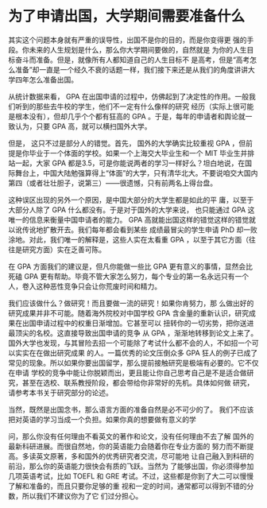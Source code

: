 # 为了申请出国，大学期间需要准备什么

其实这个问题本身就有严重的误导性，出国不是你的目的，而是你变得更 强的手段。你未来的人生规划是什么，那么你大学期间要做的，自然就是 为你的人生目标奋斗而准备。但是，就像所有人都知道自己的人生目标不 是高考，但是“高考怎么准备”却一直是一个经久不衰的话题一样，我们接下来还是从我们的角度讲讲大学四年怎么准备出国。

从统计数据来看， GPA 在出国申请的过程中，仿佛起到了决定性的作用。一般我们听到的那些去牛校的学生，他们不一定有什么像样的研究 经历（实际上很可能是根本没有），但却几乎个个都有狂高的 GPA 。于是，每年的申请者和舆论就一致认为，只要 GPA 高，就可以横扫国外大学。

但是， 这只不过是部分人的错觉。首先， 国外的大学确实比较重视 GPA ，但前提是你毕业于一个体面的学校。如果一个上海交大毕业生和一个 MIT 毕业生并排站一起，大家 GPA 都是3.5，可是你能说两者的学习一样好么？坦白地说，在国际舞台上，中国大陆勉强算得上“体面”的大学，只有清华北大。不要说咱交大国内第四（或者壮壮胆子，说第三）——很遗憾，只有前两名上得台盘。

这种误区出现的另外一个原因，是中国大部分的大学生都是如此的平 庸，以至于大部分人除了 GPA 什么都没有。于是对于国外的大学来说， 也只能通过 GPA 这唯一的信息来衡量中国申请者的能力。 GPA 高就能出国这样的错觉这样的错觉就以讹传讹地扩散开去。我们每年都会看到某些 成绩最冒尖的学生申请 PhD 却一败涂地。对此，我们唯一的解释是，这些人实在太看重 GPA ，以至于其它方面（往往是研究方面）实在乏善可陈。

在 GPA 方面我们的建议是，但凡你能做一些比 GPA 更有意义的事情，显然会比死磕 GPA 更有帮助。毕竟不管大家怎么努力，每个专业的第一名永远只有一个人，卷入这种恶性竞争只会让你荒废时间和精力。

我们应该做什么？做研究！而且要做一流的研究！如果你肯努力，那 么做出好的研究成果并非不可能。随着海外院校对中国学校 GPA 含金量的重新认识，研究成果在出国申请过程中的权重日渐增加。它甚至可以 扭转你的一切劣势，把你送进最顶尖的名校。这直接导致出国申请的竞争 从 GPA ，渐渐地转移到论文上来了。国外大学也发现，与其冒险去招一个可能除了考试什么都不会的人，不如招一个可以实实在在做出研究成果 的人。一篇优秀的论文压倒众多 GPA 狂人的例子已成了常见的现象。所以如果你要出国留学，那么提前接触研究是极端有必要的。它不仅在申请 学校的竞争中能让你脱颖而出，更且能让你自己思考自己是不是适合做研 究，甚至在选校、联系教授阶段，都会带给你非常好的先机。具体如何做 研究，请参考本书关于研究部分的论述。

当然，既然是出国念书，那么语言方面的准备自然是必不可少的了。 我们不应该把对英语的学习当成一个负担。如果你真的想要做有意义的学

问，那么你没有任何理由不看英文的著作和论文，没有任何理由不去了解 国外的最新科研进展。而很自然地，你的英语能力会随着你在专业方面的 努力而不断提高。多读英文原著，多和国外的优秀研究者交流，尽可能地 让自己融入到科研的前沿，那么你的英语能力很快会有质的飞跃。当然为 了能够出国，你必须得参加几项英语考试，比如 TOEFL 和 GRE 考试。不过，这些都是你到了大二可以慢慢了解和准备的，而且只要你足够的重 视和一定的时间，通常都可以得到不错的分数，所以我们不建议你为了它 们过分担心。

